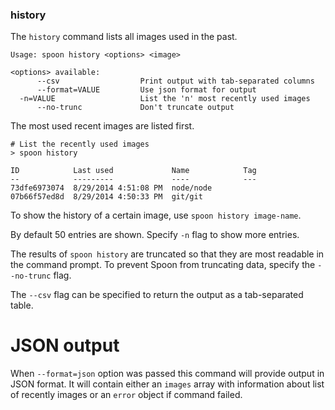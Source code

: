 ### history

The `history` command lists all images used in the past. 

```
Usage: spoon history <options> <image>

<options> available:
      --csv                  Print output with tab-separated columns
      --format=VALUE         Use json format for output
  -n=VALUE                   List the 'n' most recently used images
      --no-trunc             Don't truncate output
```

The most used recent images are listed first.

```
# List the recently used images
> spoon history

ID            Last used             Name            Tag
--            ---------             ----            ---
73dfe6973074  8/29/2014 4:51:08 PM  node/node      
07b66f57ed8d  8/29/2014 4:50:33 PM  git/git       
```
    
To show the history of a certain image, use `spoon history image-name`. 

By default 50 entries are shown. Specify `-n` flag to show more entries. 

The results of `spoon history` are truncated so that they are most readable in the command prompt. To prevent Spoon from truncating data, specify the `--no-trunc` flag. 

The `--csv` flag can be specified to return the output as a tab-separated table. 

# JSON output

When `--format=json` option was passed this command will provide output in JSON format. It will contain either an `images` array with information about list of recently images or an `error` object if command failed.